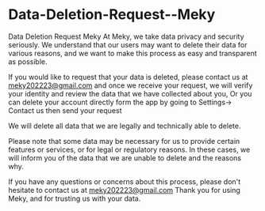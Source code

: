 # Data-Deletion-Request--Meky

Data Deletion Request Meky At Meky, we take data privacy and security seriously. We understand that our users may want to delete their data for various reasons, and we want to make this process as easy and transparent as possible.

If you would like to request that your data is deleted, please contact us at meky202223@gmail.com and once we receive your request, we will verify your identity and review the data that we have collected about you, Or you can delete your account directly form the app by going to Settings-> Contact us then send your request

We will delete all data that we are legally and technically able to delete.

Please note that some data may be necessary for us to provide certain features or services, or for legal or regulatory reasons. In these cases, we will inform you of the data that we are unable to delete and the reasons why.

If you have any questions or concerns about this process, please don't hesitate to contact us at meky202223@gmail.com Thank you for using Meky, and for trusting us with your data.
